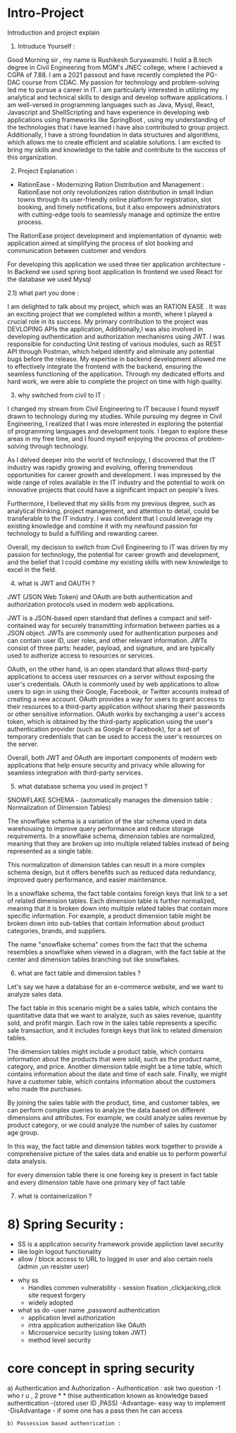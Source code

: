 # Intro-Project
Introduction and project explain 


1) Intruduce Yourself : 

Good Morning sir , my name is Rushikesh Suryawanshi. I hold a B.tech degree in Civil Engineering from MGM's JNEC college, where I achieved a CGPA of 7.88. I am a 2021 passout and have recently completed the PG-DAC course from CDAC. My passion for technology and problem-solving led me to pursue a career in IT. I am particularly interested in utilizing my analytical and technical skills to design and develop software applications. I am well-versed in programming languages such as Java, Mysql, React, Javascript and ShellScripting and have experience in developing web applications using frameworks like SpringBoot , using my understanding of the technologies that i have learned i have also contributed to group project. Additionally, I have a strong foundation in data structures and algorithms, which allows me to create efficient and scalable solutions. I am excited to bring my skills and knowledge to the table and contribute to the success of this organization.


2) Project Explanation :

* RationEase - Modernizing Ration Distribution and Management :
 RationEase not only revolutionizes ration distribution in small Indian towns through its user-friendly online platform for registration, slot booking, and timely notifications, but it also empowers administrators with cutting-edge tools to seamlessly manage and optimize the entire process.	

The RationEase project development and implementation of dynamic web application aimed at simplifying the process of slot booking and communication between customer and vendors

For developing this application we used three tier application architecture - In Backend we used spring boot application In frontend we used React for the database we used Mysql 

2.1) what part you done :

I am delighted to talk about my project, which was an RATION EASE . It was an exciting project that we completed within a month, where I played a crucial role in its success. My primary contribution to the project was DEVLOPING APIs the application,  Additionally,I was also involved in developing authentication and authorization mechanisms using JWT. I was responsible for conducting Unit testing of various modules, such as REST API through Postman, which helped identify and eliminate any potential bugs before the release. My expertise in backend development allowed me to effectively integrate the frontend with the backend, ensuring the seamless functioning of the application. Through my dedicated efforts and hard work, we were able to complete the project on time with high quality.

3) why switched from civil to IT :

I changed my stream from Civil Engineering to IT because I found myself drawn to technology during my studies. While pursuing my degree in Civil Engineering, I realized that I was more interested in exploring the potential of programming languages and development tools. I began to explore these areas in my free time, and I found myself enjoying the process of problem-solving through technology.

As I delved deeper into the world of technology, I discovered that the IT industry was rapidly growing and evolving, offering tremendous opportunities for career growth and development. I was impressed by the wide range of roles available in the IT industry and the potential to work on innovative projects that could have a significant impact on people's lives.

Furthermore, I believed that my skills from my previous degree, such as analytical thinking, project management, and attention to detail, could be transferable to the IT industry. I was confident that I could leverage my existing knowledge and combine it with my newfound passion for technology to build a fulfilling and rewarding career.

Overall, my decision to switch from Civil Engineering to IT was driven by my passion for technology, the potential for career growth and development, and the belief that I could combine my existing skills with new knowledge to excel in the field.

4) what is JWT and OAUTH ?

JWT (JSON Web Token) and OAuth are both authentication and authorization protocols used in modern web applications.

JWT is a JSON-based open standard that defines a compact and self-contained way for securely transmitting information between parties as a JSON object. JWTs are commonly used for authentication purposes and can contain user ID, user roles, and other relevant information. JWTs consist of three parts: header, payload, and signature, and are typically used to authorize access to resources or services.

OAuth, on the other hand, is an open standard that allows third-party applications to access user resources on a server without exposing the user's credentials. OAuth is commonly used by web applications to allow users to sign in using their Google, Facebook, or Twitter accounts instead of creating a new account. OAuth provides a way for users to grant access to their resources to a third-party application without sharing their passwords or other sensitive information. OAuth works by exchanging a user's access token, which is obtained by the third-party application using the user's authentication provider (such as Google or Facebook), for a set of temporary credentials that can be used to access the user's resources on the server.

Overall, both JWT and OAuth are important components of modern web applications that help ensure security and privacy while allowing for seamless integration with third-party services.

5) what database schema you used in project ?

SNOWFLAKE SCHEMA - (automatically manages the dimension table : Normalization of Dimension Tables)

The snowflake schema is a variation of the star schema used in data warehousing to improve query performance and reduce storage requirements. In a snowflake schema, dimension tables are normalized, meaning that they are broken up into multiple related tables instead of being represented as a single table.

This normalization of dimension tables can result in a more complex schema design, but it offers benefits such as reduced data redundancy, improved query performance, and easier maintenance.

In a snowflake schema, the fact table contains foreign keys that link to a set of related dimension tables. Each dimension table is further normalized, meaning that it is broken down into multiple related tables that contain more specific information. For example, a product dimension table might be broken down into sub-tables that contain information about product categories, brands, and suppliers.

The name "snowflake schema" comes from the fact that the schema resembles a snowflake when viewed in a diagram, with the fact table at the center and dimension tables branching out like snowflakes.

6) what are fact table and dimension tables ?

Let's say we have a database for an e-commerce website, and we want to analyze sales data.

The fact table in this scenario might be a sales table, which contains the quantitative data that we want to analyze, such as sales revenue, quantity sold, and profit margin. Each row in the sales table represents a specific sale transaction, and it includes foreign keys that link to related dimension tables.

The dimension tables might include a product table, which contains information about the products that were sold, such as the product name, category, and price. Another dimension table might be a time table, which contains information about the date and time of each sale. Finally, we might have a customer table, which contains information about the customers who made the purchases.

By joining the sales table with the product, time, and customer tables, we can perform complex queries to analyze the data based on different dimensions and attributes. For example, we could analyze sales revenue by product category, or we could analyze the number of sales by customer age group.

In this way, the fact table and dimension tables work together to provide a comprehensive picture of the sales data and enable us to perform powerful data analysis.

for every dimension table there is one foreing key is present in fact table and every dimension table have one primary key of fact table


7) what is containerization ?
 # 8) Spring Security :
  - SS is a application security framework provide appliction lavel security
  - like login logout functionality
  - allow / block access to URL to logged in user and also certain roels (admin ,un resister user)

* why ss
  - Handles commen vulnerability - session fixation ,clickjacking,click site request forgery
  - widely adopted
 * what ss do
   -user name ,password authentication
   - application level authorization
   - intra application autherization like OAuth
   - Microservice security (using token JWT)
   - method level security

  # core concept in spring security 
   a) Authentication and Authorization 
    - Authentication :
      ask two question -1 who r u , 2 prove 
      * * thise authentication known as knowledge based  authentication -(stored user ID ,PASS)
      -Advantage- easy way to implement 
      -DisAdvantage - if some one has a pass then he can access

    b) Possession based authenrication :



















